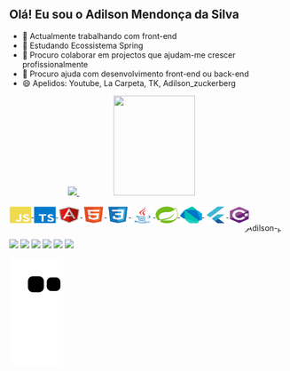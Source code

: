 ## Olá! Eu sou o Adilson Mendonça da Silva

- 🔭 Actualmente trabalhando com front-end
- 🌱 Estudando Ecossistema Spring
- 👯 Procuro colaborar em projectos que ajudam-me crescer profissionalmente
- 🤔 Procuro ajuda com desenvolvimento front-end ou back-end
- 😄 Apelidos: Youtube, La Carpeta, TK, Adilson_zuckerberg

<div align="center">
  <a href="https://github.com/adilson-youtube">
  <img height="180em" src="https://github-readme-stats.vercel.app/api?username=adilson-youtube&show_icons=true&theme=dracula&include_all_commits=true&count_private=true"/>
  <img height="180em" width="54%" src="https://github-readme-stats.vercel.app/api/top-langs/?username=adilson-youtube&layout=compact&langs_count=7&theme=dracula"/>
</div>
<div style="display: inline_block"><br>
  <img align="center" alt="Adilson-Js" height="30" width="40" src="https://raw.githubusercontent.com/devicons/devicon/master/icons/javascript/javascript-plain.svg">
  <img align="center" alt="Adilson-Ts" height="30" width="40" src="https://raw.githubusercontent.com/devicons/devicon/master/icons/typescript/typescript-plain.svg">
  <img align="center" alt="Adilson-React" height="30" width="40" src="https://github.com/devicons/devicon/blob/master/icons/angularjs/angularjs-original.svg">
  <img align="center" alt="Adilson-HTML" height="30" width="40" src="https://raw.githubusercontent.com/devicons/devicon/master/icons/html5/html5-original.svg">
  <img align="center" alt="Adilson-CSS" height="30" width="40" src="https://raw.githubusercontent.com/devicons/devicon/master/icons/css3/css3-original.svg">
  <img align="center" alt="Adilson-Java" height="30" width="40" src="https://github.com/devicons/devicon/blob/master/icons/java/java-original.svg">
  <img align="center" alt="Adilson-Spring" height="30" width="40" src="https://github.com/devicons/devicon/blob/master/icons/spring/spring-original.svg">
  <img align="center" alt="Adilson-Dart" height="30" width="40" src="https://github.com/devicons/devicon/blob/master/icons/dart/dart-original.svg">
  <img align="center" alt="Adilson-Flutter" height="30" width="40" src="https://github.com/devicons/devicon/blob/master/icons/flutter/flutter-original.svg">
  <img align="center" alt="Adilson-Csharp" height="30" width="40" src="https://raw.githubusercontent.com/devicons/devicon/master/icons/csharp/csharp-original.svg">
  <img align="right" alt="Adilson-pic" height="150" style="border-radius:50px;" src="https://media.discordapp.net/attachments/639956127056134178/890373478988013628/Publicacoes_Instagram_1_1.png?width=676&height=676">
</div>
  
  ##
 
<div> 
  <a href="https://www.youtube.com/channel/UCmCwbRvW0eTfHSpYz-NkIWg/videos" target="_blank"><img src="https://img.shields.io/badge/YouTube-FF0000?style=for-the-badge&logo=youtube&logoColor=white" target="_blank"></a>
  <a href="" target="_blank"><img src="https://img.shields.io/badge/-Instagram-%23E4405F?style=for-the-badge&logo=instagram&logoColor=white" target="_blank"></a>
 	<a href="" target="_blank"><img src="https://img.shields.io/badge/Twitch-9146FF?style=for-the-badge&logo=twitch&logoColor=white" target="_blank"></a>
  <a href = "mailto:adilsonmendoncadasilva@gmail.com"><img src="https://img.shields.io/badge/-Gmail-%23E4492F?style=for-the-badge&logo=gmail&logoColor=white" target="_blank"></a>
  <a href="" target="_blank"><img src="https://img.shields.io/badge/Facebook-1877F2?style=for-the-badge&logo=facebook&logoColor=white" target="_blank"></a> 
  <a href="" target="_blank"><img src="https://img.shields.io/badge/-LinkedIn-%230077B5?style=for-the-badge&logo=linkedin&logoColor=white" target="_blank"></a> 
 
  ![Snake animation](https://github.com/adilson-youtube/adilson-youtube/blob/output/github-contribution-grid-snake.svg)
 
</div>
